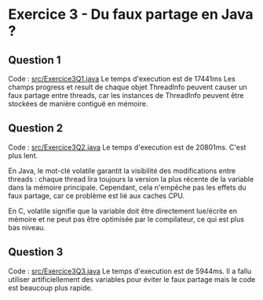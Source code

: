 # Exercice 3 - Du faux partage en Java ?

## Question 1

Code : [src/Exercice3Q1.java](src/Exercice3Q1.java)
Le temps d'execution est de 17441ms
Les champs progress et result de chaque objet ThreadInfo peuvent causer un faux partage entre threads, car les instances
de ThreadInfo peuvent être stockées de manière contiguë en mémoire.

## Question 2

Code : [src/Exercice3Q2.java](src/Exercice3Q2.java)
Le temps d'execution est de 20801ms. C'est plus lent.

En Java, le mot-clé volatile garantit la visibilité des modifications entre threads : chaque thread lira toujours la
version la plus récente de la variable dans la mémoire principale. Cependant, cela n'empêche pas les effets du faux
partage, car ce problème est lié aux caches CPU.

En C, volatile signifie que la variable doit être directement lue/écrite en mémoire et ne peut pas être optimisée par le
compilateur, ce qui est plus bas niveau.

## Question 3

Code : [src/Exercice3Q3.java](src/Exercice3Q3.java)
Le temps d'execution est de 5944ms. Il a fallu utiliser artificiellement des variables pour éviter le faux partage mais
le code est beaucoup plus rapide.